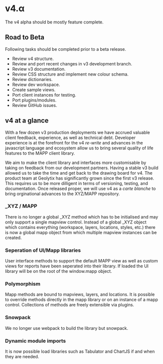 # v4.α

The v4 alpha should be mostly feature complete.

## Road to Beta

Following tasks should be completed prior to a beta release.

- Review v4 structure.
- Review and port recent changes in v3 development branch.
- Review v3 documentation.
- Review CSS structure and implement new colour schema.
- Review dictionaries.
- Review dev workspace.
- Create sample views.
- Port client instances for testing.
- Port plugins/modules.
- Review GitHub issues.

## v4 at a glance

With a few dozen v3 production deployments we have accrued valuable client feedback, experience, as well as technical debt. Developer experience is at the forefront for the v4 *re-write* and advances in the javascript language and ecosystem allow us to bring several quality of life features to the MAPP client library.

We aim to make the client library and interfaces more customisable by taking on feedback from our development partners. Having a stable v3 build allowed us to take the time and get back to the drawing board for v4. The product team at Geolytix has significantly grown since the first v3 release. This requires us to be more dilligent in terms of versioning, testing, and documentation. Once released proper, we will use v4 as a *carte blanche* to bring orginational advances to the XYZ/MAPP repository.

### _XYZ / MAPP

There is no longer a global _XYZ method which has to be initialised and may only support a single mapview control. Instead of a global _XYZ object which contains everything (workspace, layers, locations, styles, etc.) there is now a global mapp object from which multiple mapview instances can be created.

### Seperation of UI/Mapp libraries

User interface methods to support the default MAPP view as well as custom views for reports have been seperated into their library. If loaded the UI library will be on the root of the window.mapp object.

### Polymorphism

Mapp methods are bound to mapviews, layers, and locations. It is possible to override methods directly in the mapp library or on an instance of a mapp control. Collections of methods are freely extensible via plugins.

### Snowpack

We no longer use webpack to build the library but snowpack.

### Dynamic module imports

It is now possible load libraries such as Tabulator and ChartJS if and when they are needed.
